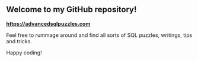 

## Welcome to my GitHub repository!

**https://advancedsqlpuzzles.com**  

Feel free to rummage around and find all sorts of SQL puzzles, writings, tips and tricks.

Happy coding!
